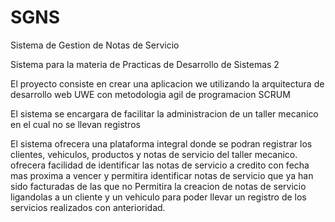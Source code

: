 # SGNS
Sistema de Gestion de Notas de Servicio

Sistema para la materia de Practicas de Desarrollo de Sistemas 2

El proyecto consiste en crear una aplicacion we utilizando la arquitectura de desarrollo web UWE con metodologia agil de programacion SCRUM

El sistema se encargara de facilitar la administracion de un taller mecanico en el cual no se llevan registros

El sistema ofrecera una plataforma integral donde se podran registrar los clientes, vehiculos, productos y notas de servicio del taller mecanico.
  ofrecera facilidad de identificar las notas de servicio a credito con fecha mas proxima a vencer y permitira identificar notas de servicio que ya han sido facturadas de las que no
  Permitira la creacion de notas de servicio ligandolas a un cliente y un vehiculo para poder llevar un registro de los servicios realizados con anterioridad.
  
